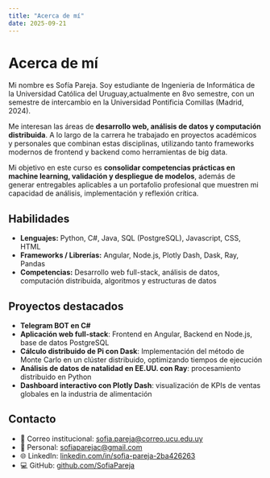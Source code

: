 ```yaml
---
title: "Acerca de mí"
date: 2025-09-21
---
```


# Acerca de mí
Mi nombre es Sofía Pareja. Soy estudiante de Ingenieria de Informática de la Universidad Católica del Uruguay,actualmente en 8vo semestre, con un semestre de intercambio en la Universidad Pontificia Comillas (Madrid, 2024).  

Me interesan las áreas de **desarrollo web, análisis de datos y computación distribuida**. A lo largo de la carrera he trabajado en proyectos académicos y personales que combinan estas disciplinas, utilizando tanto frameworks modernos de frontend y backend como herramientas de big data.  

Mi objetivo en este curso es **consolidar competencias prácticas en machine learning, validación y despliegue de modelos**, además de generar entregables aplicables a un portafolio profesional que muestren mi capacidad de análisis, implementación y reflexión crítica.  


## Habilidades
- **Lenguajes:** Python, C#, Java, SQL (PostgreSQL), Javascript, CSS, HTML  
- **Frameworks / Librerías:** Angular, Node.js, Plotly Dash, Dask, Ray, Pandas  
- **Competencias:** Desarrollo web full-stack, análisis de datos, computación distribuida, algoritmos y estructuras de datos  

## Proyectos destacados
- **Telegram BOT en C#**  
- **Aplicación web full-stack**: Frontend en Angular, Backend en Node.js, base de datos PostgreSQL  
- **Cálculo distribuido de Pi con Dask**: Implementación del método de Monte Carlo en un clúster distribuido, optimizando tiempos de ejecución  
- **Análisis de datos de natalidad en EE.UU. con Ray**: procesamiento distribuido en Python  
- **Dashboard interactivo con Plotly Dash**: visualización de KPIs de ventas globales en la industria de alimentación  

## Contacto
- 📧 Correo institucional: sofia.pareja@correo.ucu.edu.uy 
- 📧 Personal: sofiaparejac@gmail.com  
- 🌐 LinkedIn: [linkedin.com/in/sofia-pareja-2ba426263](https://www.linkedin.com/in/sofia-pareja-2ba426263)  
- 💻 GitHub: [github.com/SofiaPareja](https://github.com/SofiaPareja)  
